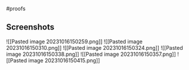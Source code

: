 #proofs 

## Screenshots 
![[Pasted image 20231016150259.png]]
![[Pasted image 20231016150310.png]]
![[Pasted image 20231016150324.png]]
![[Pasted image 20231016150338.png]]
![[Pasted image 20231016150357.png]]
![[Pasted image 20231016150415.png]]

